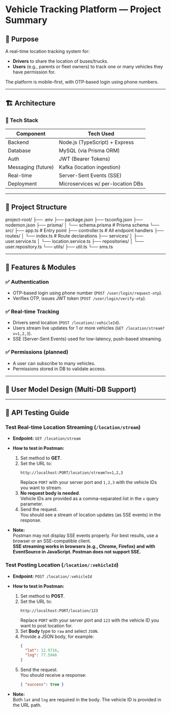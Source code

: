 # Vehicle Tracking Platform — Project Summary

## 🧠 Purpose
A real-time location tracking system for:
- **Drivers** to share the location of buses/trucks.
- **Users** (e.g., parents or fleet owners) to track one or many vehicles they have permission for.

The platform is mobile-first, with OTP-based login using phone numbers.

---

## 🏗️ Architecture

### 🧱 Tech Stack
| Component          | Tech Used                          |
|---------------------|------------------------------------|
| Backend            | Node.js (TypeScript) + Express     |
| Database           | MySQL (via Prisma ORM)             |
| Auth               | JWT (Bearer Tokens)                |
| Messaging (future) | Kafka (location ingestion)         |
| Real-time          | Server-Sent Events (SSE)          |
| Deployment         | Microservices w/ per-location DBs  |

---

## 📁 Project Structure
project-root/
├── .env
├── package.json
├── tsconfig.json
├── nodemon.json
├── prisma/
│   └── schema.prisma         # Prisma schema
└── src/
    ├── app.ts                # Entry point
    ├── controller.ts         # All endpoint handlers
    ├── routes/
    │   └── index.ts          # Route declarations
    ├── services/
    │   ├── user.service.ts
    │   └── location.service.ts
    ├── repositories/
    │   └── user.repository.ts
    └── utils/
        ├── util.ts
        └── sms.ts

---

## 🧩 Features & Modules

### ✅ Authentication
- OTP-based login using phone number (`POST /user/login/request-otp`).
- Verifies OTP, issues JWT token (`POST /user/login/verify-otp`).

### ✅ Real-time Tracking
- Drivers send location (`POST /location/:vehicleId`).
- Users stream live updates for 1 or more vehicles (`GET /location/stream?v=1,2,3`).
- SSE (Server-Sent Events) used for low-latency, push-based streaming.

### ✅ Permissions (planned)
- A user can subscribe to many vehicles.
- Permissions stored in DB to validate access.

---

## 🔐 User Model Design (Multi-DB Support)

---

## 🧪 API Testing Guide

### Test Real-time Location Streaming (`/location/stream`)

- **Endpoint:** `GET /location/stream`
- **How to test in Postman:**
  1. Set method to **GET**.
  2. Set the URL to:  
     ```
     http://localhost:PORT/location/stream?v=1,2,3
     ```
     Replace `PORT` with your server port and `1,2,3` with the vehicle IDs you want to stream.
  3. **No request body is needed**.  
     Vehicle IDs are provided as a comma-separated list in the `v` query parameter.
  4. Send the request.  
     You should see a stream of location updates (as SSE events) in the response.

- **Note:**  
  Postman may not display SSE events properly. For best results, use a browser or an SSE-compatible client.  
  **SSE streaming works in browsers (e.g., Chrome, Firefox) and with EventSource in JavaScript. Postman does not support SSE.**

### Test Posting Location (`/location/:vehicleId`)

- **Endpoint:** `POST /location/:vehicleId`
- **How to test in Postman:**
  1. Set method to **POST**.
  2. Set the URL to:  
     ```
     http://localhost:PORT/location/123
     ```
     Replace `PORT` with your server port and `123` with the vehicle ID you want to post location for.
  3. Set **Body** type to `raw` and select `JSON`.
  4. Provide a JSON body, for example:
     ```json
     {
       "lat": 12.9716,
       "lng": 77.5946
     }
     ```
  5. Send the request.  
     You should receive a response:  
     ```json
     { "success": true }
     ```

- **Note:**  
  Both `lat` and `lng` are required in the body. The vehicle ID is provided in the URL path.
